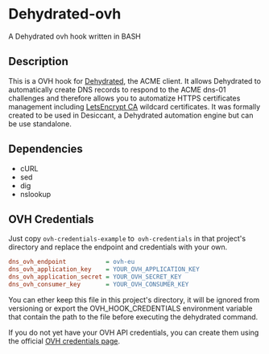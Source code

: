 # Dehydrated-ovh

A Dehydrated ovh hook written in BASH

## Description

This is a OVH hook for [Dehydrated](https://github.com/dehydrated-io/dehydrated), the ACME client. It allows Dehydrated to automatically create  DNS records to respond to the ACME dns-01 challenges and therefore allows you to automatize HTTPS certificates management including [LetsEncrypt CA](https://letsencrypt.org/) wildcard certificates. It was formally created to be used in Desiccant, a Dehydrated automation engine but can be use standalone.

## Dependencies

- cURL
- sed
- dig
- nslookup

## OVH Credentials

Just copy `ovh-credentials-example` to` ovh-credentials` in that project's directory and replace the endpoint and credentials with your own.

```ini
dns_ovh_endpoint           = ovh-eu
dns_ovh_application_key    = YOUR_OVH_APPLICATION_KEY
dns_ovh_application_secret = YOUR_OVH_SECRET_KEY
dns_ovh_consumer_key       = YOUR_OVH_CONSUMER_KEY
```

You can ether keep this file in this project's directory, it will be ignored from versioning or export the OVH_HOOK_CREDENTIALS environment variable that contain the path to the file before executing the dehydrated command.

If you do not yet have your OVH API credentials, you can create them using the official [OVH credentials page](https://eu.api.ovh.com/createToken/?GET=/domain/zone/*&POST=/domain/zone/*&DELETE=/domain/zone/*). 
